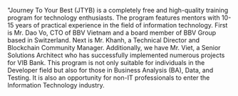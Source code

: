 "Journey To Your Best (JTYB) is a completely free and high-quality training program for technology enthusiasts. The program features mentors with 10-15 years of practical experience in the field of information technology. First is Mr. Dao Vo, CTO of BBV Vietnam and a board member of BBV Group based in Switzerland. Next is Mr. Khanh, a Technical Director and Blockchain Community Manager. Additionally, we have Mr. Viet, a Senior Solutions Architect who has successfully implemented numerous projects for VIB Bank. This program is not only suitable for individuals in the Developer field but also for those in Business Analysis (BA), Data, and Testing. It is also an opportunity for non-IT professionals to enter the Information Technology industry.
